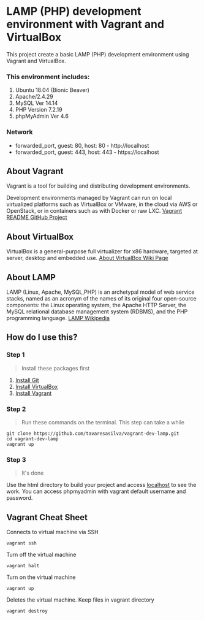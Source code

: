 # LAMP (PHP) development environment with Vagrant and VirtualBox

This project create a basic LAMP (PHP) development environment using Vagrant and VirtualBox.

### This environment includes:

1. Ubuntu 18.04 (Bionic Beaver)
2. Apache/2.4.29
3. MySQL Ver 14.14
3. PHP Version 7.2.19
4. phpMyAdmin Ver 4.6

### Network

* forwarded_port, guest: 80, host: 80 - http://localhost
* forwarded_port, guest: 443, host: 443 - https://localhost

## About Vagrant

Vagrant is a tool for building and distributing development environments.

Development environments managed by Vagrant can run on local virtualized platforms such as VirtualBox or VMware, in the cloud via AWS or OpenStack, or in containers such as with Docker or raw LXC. [Vagrant README GitHub Project](https://github.com/hashicorp/vagrant/blob/master/README.md)

## About VirtualBox

VirtualBox is a general-purpose full virtualizer for x86 hardware, targeted at server, desktop and embedded use. [About VirtualBox Wiki Page](https://www.virtualbox.org/wiki/VirtualBox)

## About LAMP

LAMP (Linux, Apache, MySQL,PHP) is an archetypal model of web service stacks, named as an acronym of the names of its original four open-source components: the Linux operating system, the Apache HTTP Server, the MySQL relational database management system (RDBMS), and the PHP programming language. [LAMP Wikipedia](https://en.wikipedia.org/wiki/LAMP_(software_bundle))

## How do I use this?

### Step 1
> Install these packages first

1. [Install Git](https://git-scm.com/downloads)
2. [Install VirtualBox](https://www.virtualbox.org/wiki/Downloads)  
3. [Install Vagrant](https://www.vagrantup.com/downloads.html)  

### Step 2
> Run these commands on the terminal. This step can take a while

```
git clone https://github.com/tavaresasilva/vagrant-dev-lamp.git
cd vagrant-dev-lamp
vagrant up
```

### Step 3
> It's done

Use the html directory to build your project and access [localhost](http://localhost) to see the work. You can access phpmyadmin with vagrant default username and password.

## Vagrant Cheat Sheet

Connects to virtual machine via SSH
```
vagrant ssh
```

Turn off the virtual machine
```
vagrant halt
```

Turn on the virtual machine
```
vagrant up
```

Deletes the virtual machine. Keep files in vagrant directory
```
vagrant destroy
```

